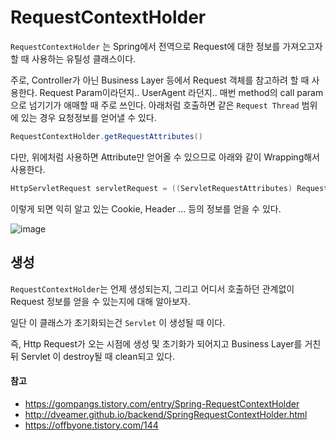 # RequestContextHolder



`RequestContextHolder` 는 Spring에서 전역으로 Request에 대한 정보를 가져오고자 할 때 사용하는 유틸성 클래스이다.



주로, Controller가 아닌 Business Layer 등에서 Request 객체를 참고하려 할 때 사용한다.
Request Param이라던지.. UserAgent 라던지.. 매번 method의 call param으로 넘기기가 애매할 때 주로 쓰인다.
아래처럼 호출하면 같은 `Request Thread` 범위에 있는 경우 요청정보를 얻어낼 수 있다.



```java
RequestContextHolder.getRequestAttributes()
```



다만, 위에처럼 사용하면 Attribute만 얻어올 수 있으므로 아래와 같이 Wrapping해서 사용한다.

```java
HttpServletRequest servletRequest = ((ServletRequestAttributes) RequestContextHolder.getRequestAttributes()).getRequest();
```

이렇게 되면 익히 알고 있는 Cookie, Header ... 등의 정보를 얻을 수 있다.

![image](https://user-images.githubusercontent.com/55625864/92240804-28153500-eef8-11ea-80c4-de172b5b2b7d.png)



## 생성

`RequestContextHolder`는 언제 생성되는지, 그리고 어디서 호출하던 관계없이 Request 정보를 얻을 수 있는지에 대해 알아보자.

일단 이 클래스가 초기화되는건 `Servlet` 이 생성될 때 이다.



즉, Http Request가 오는 시점에 생성 및 초기화가 되어지고 Business Layer를 거친 뒤 Servlet 이 destroy될 때 clean되고 있다.





#### 참고

- https://gompangs.tistory.com/entry/Spring-RequestContextHolder
- http://dveamer.github.io/backend/SpringRequestContextHolder.html
- https://offbyone.tistory.com/144